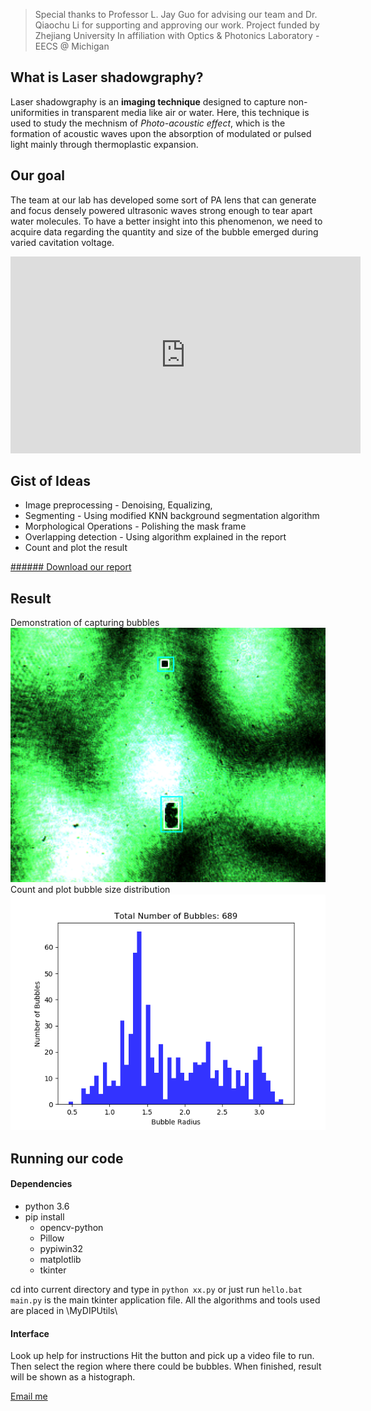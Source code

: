 > Special thanks to Professor L. Jay Guo for advising our team
> and Dr. Qiaochu Li for supporting and approving our work.
> Project funded by Zhejiang University
> In affiliation with Optics & Photonics Laboratory - EECS @ Michigan

## What is Laser shadowgraphy?
Laser shadowgraphy is an **imaging technique** designed to capture non-uniformities in transparent media like air or water. Here, this technique is used to study the mechnism of *Photo-acoustic effect*, which is the formation of acoustic waves upon the absorption of modulated or pulsed light mainly through thermoplastic expansion.

## Our goal
The team at our lab has developed some sort of PA lens that can generate and focus densely powered ultrasonic waves strong enough to tear apart water molecules. To have a better insight into this phenomenon, we need to acquire data regarding the quantity and size of the bubble emerged during varied cavitation voltage.
<iframe width="560" height="315" src="https://www.youtube.com/embed/x5zLtLUOzrE" frameborder="0" allow="autoplay; encrypted-media" allowfullscreen></iframe>

## Gist of Ideas
- Image preprocessing - Denoising, Equalizing,
- Segmenting - Using modified KNN background segmentation algorithm
- Morphological Operations - Polishing the mask frame
- Overlapping detection - Using algorithm explained in the report
- Count and plot the result

[ ###### Download our report ](Resources/Laser_Shadowgraphy_Image_and_Ultrasound_Signal_Feature_Extraction.pdf)

## Result
Demonstration of capturing bubbles
![Demo Capture](Resources/demopic.png)
Count and plot bubble size distribution
![Att = 1](compare/att1.png)

## Running our code
#### Dependencies
- python 3.6
- pip install
  - opencv-python
  - Pillow
  - pypiwin32
  - matplotlib
  - tkinter

cd into current directory and type in `python xx.py` or just run `hello.bat`
`main.py` is the main tkinter application file.
All the algorithms and tools used are placed in \MyDIPUtils\

#### Interface
Look up help for instructions
Hit the button and pick up a video file to run.
Then select the region where there could be bubbles.
When finished, result will be shown as a histograph.

<a href="mailto:gyao961@gmail.com">Email me</a>
